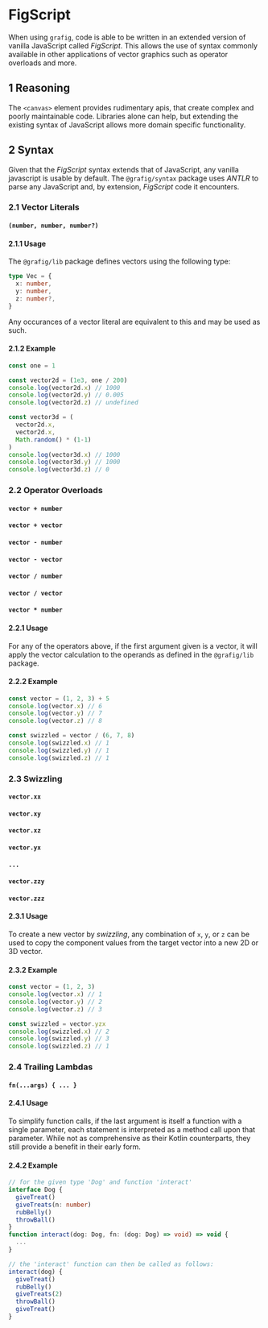 # FigScript

When using `grafig`, code is able to be written in an extended version of vanilla JavaScript called _FigScript_. This allows the use of syntax commonly available in other applications of vector graphics such as operator overloads and more.

## 1 Reasoning

The `<canvas>` element provides rudimentary apis, that create complex and poorly maintainable code. Libraries alone can help, but extending the existing syntax of JavaScript allows more domain specific functionality.

## 2 Syntax

Given that the _FigScript_ syntax extends that of JavaScript, any vanilla javascript is usable by default. The `@grafig/syntax` package uses _ANTLR_ to parse any JavaScript and, by extension, _FigScript_ code it encounters.

### 2.1 Vector Literals

#### `(number, number, number?)`

#### 2.1.1 Usage

The `@grafig/lib` package defines vectors using the following type:

```ts
type Vec = {
  x: number,
  y: number,
  z: number?,
}
```

Any occurances of a vector literal are equivalent to this and may be used as such.

#### 2.1.2 Example

```js
const one = 1

const vector2d = (1e3, one / 200)
console.log(vector2d.x) // 1000
console.log(vector2d.y) // 0.005
console.log(vector2d.z) // undefined

const vector3d = (
  vector2d.x, 
  vector2d.x, 
  Math.random() * (1-1)
)
console.log(vector3d.x) // 1000
console.log(vector3d.y) // 1000
console.log(vector3d.z) // 0
```

### 2.2 Operator Overloads

#### `vector + number`

#### `vector + vector`

#### `vector - number`

#### `vector - vector`

#### `vector / number`

#### `vector / vector`

#### `vector * number`

#### 2.2.1 Usage

For any of the operators above, if the first argument given is a vector, it will apply the vector calculation to the operands as defined in the `@grafig/lib` package.

#### 2.2.2 Example

```js
const vector = (1, 2, 3) + 5
console.log(vector.x) // 6
console.log(vector.y) // 7
console.log(vector.z) // 8

const swizzled = vector / (6, 7, 8)
console.log(swizzled.x) // 1
console.log(swizzled.y) // 1
console.log(swizzled.z) // 1
```

### 2.3 Swizzling

#### `vector.xx`

#### `vector.xy`

#### `vector.xz`

#### `vector.yx`

#### `...`

#### `vector.zzy`

#### `vector.zzz`

#### 2.3.1 Usage

To create a new vector by _swizzling_, any combination of `x`, `y`, or `z` can be used to copy the component values from the target vector into a new 2D or 3D vector.

#### 2.3.2 Example

```js
const vector = (1, 2, 3)
console.log(vector.x) // 1
console.log(vector.y) // 2
console.log(vector.z) // 3

const swizzled = vector.yzx
console.log(swizzled.x) // 2
console.log(swizzled.y) // 3
console.log(swizzled.z) // 1
```

### 2.4 Trailing Lambdas

#### `fn(...args) { ... }`

#### 2.4.1 Usage

To simplify function calls, if the last argument is itself a function with a single parameter, each statement is interpreted as a method call upon that parameter. While not as comprehensive as their Kotlin counterparts, they still provide a benefit in their early form.

#### 2.4.2 Example

```ts
// for the given type 'Dog' and function 'interact'
interface Dog {
  giveTreat()
  giveTreats(n: number)
  rubBelly()
  throwBall()
}
function interact(dog: Dog, fn: (dog: Dog) => void) => void {
  ...
}

// the 'interact' function can then be called as follows:
interact(dog) {
  giveTreat()
  rubBelly()
  giveTreats(2)
  throwBall()
  giveTreat()
}
```
